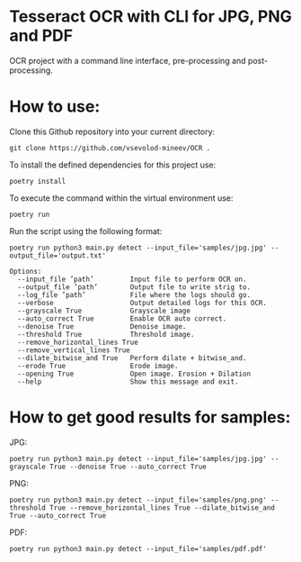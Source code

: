 # Tesseract OCR with CLI for JPG, PNG and PDF

OCR project with a command line interface, pre-processing and post-processing.

# How to use:
Clone this Github repository into your current directory:
```
git clone https://github.com/vsevolod-mineev/OCR .
```
To install the defined dependencies for this project use:
```
poetry install
```
To execute the command within the virtual environment use:
```
poetry run
```

Run the script using the following format:
```
poetry run python3 main.py detect --input_file='samples/jpg.jpg' --output_file='output.txt'
```
```
Options:
  --input_file ’path’         Input file to perform OCR on.
  --output_file ’path’        Output file to write strig to.
  --log_file ’path’           File where the logs should go.
  --verbose                   Output detailed logs for this OCR.
  --grayscale True            Grayscale image
  --auto_correct True         Enable OCR auto correct.
  --denoise True              Denoise image.
  --threshold True            Threshold image.
  --remove_horizontal_lines True   
  --remove_vertical_lines True 
  --dilate_bitwise_and True   Perform dilate + bitwise_and.
  --erode True                Erode image.
  --opening True              Open image. Erosion + Dilation
  --help                      Show this message and exit.
```

# How to get good results for samples:

JPG:
```
poetry run python3 main.py detect --input_file='samples/jpg.jpg' --grayscale True --denoise True --auto_correct True
```
PNG:
```
poetry run python3 main.py detect --input_file='samples/png.png' --threshold True --remove_horizontal_lines True --dilate_bitwise_and True --auto_correct True
```
PDF:
```
poetry run python3 main.py detect --input_file='samples/pdf.pdf'
```
